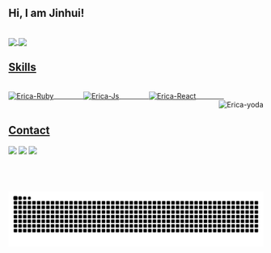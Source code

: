 ## Hi, I am Jinhui! 
</br>

 <div>
  <a href="https://github.com/jinhuilyu">
   <img align="center" height="170" src="https://github-readme-stats.vercel.app/api/top-langs/?username=JINHUILYU&layout=compact&langs_count=16&theme=dracula"/>
  <img align="center" src="https://github-readme-stats.vercel.app/api?username=JINHUILYU&show_icons=true&theme=dracula&include_all_commits=true&count_private=true&hide=issues"/>
</div>
 
 ## Skills
<div style="display: inline_block"><br>
  <img height="40" align="center" alt="Erica-Ruby" height="30" width="40" src="https://img.icons8.com/?size=100&id=13441&format=png&color=000000">
 &nbsp;&nbsp;&nbsp;&nbsp;&nbsp;&nbsp;&nbsp;&nbsp;&nbsp;&nbsp;&nbsp;&nbsp;&nbsp;
  <img height="40" align="center" alt="Erica-Js" height="30" width="40" src="https://img.icons8.com/?size=100&id=25423&format=png&color=000000">
 &nbsp;&nbsp;&nbsp;&nbsp;&nbsp;&nbsp;&nbsp;&nbsp;&nbsp;&nbsp;&nbsp;&nbsp;&nbsp;
  <img height="40" align="center" alt="Erica-React" height="30" width="40" src="https://img.icons8.com/?size=100&id=44328&format=png&color=000000">
 &nbsp;&nbsp;&nbsp;&nbsp;&nbsp;&nbsp;&nbsp;&nbsp;&nbsp;&nbsp;&nbsp;&nbsp;&nbsp;
  <img align="right" height="180em" alt="Erica-yoda" src="https://media.giphy.com/media/l44Qqz6gO6JiVV3pu/giphy.gif">
</div>
  
</br>

## Contact 
<div> 
  <a href="https://space.bilibili.com/53776665" target="_blank"><img height="40" align="center" src="https://img.icons8.com/?size=100&id=5E24fZ9ORelo&format=png&color=000000" target="_blank"></a> 
  <a href="mailto: lyujh2333@gmail.com"><img height="40" align="center" src="https://img.icons8.com/?size=100&id=P7UIlhbpWzZm&format=png&color=000000" target="_blank"></a>
  <a href="mailto: jh_lyu@outlook.com"><img height="40" align="center" src="https://img.icons8.com/?size=100&id=117562&format=png&color=000000" target="_blank"></a>
 </br>
</br>
 
  ![Snake animation](https://github.com/jinhuilyu/jinhuilyu/blob/output/github-contribution-grid-snake.svg)
 
</div>
